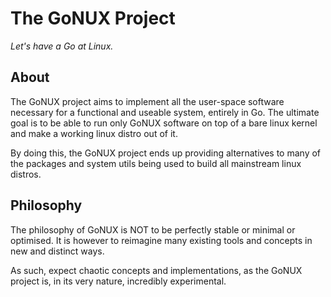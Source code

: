 # The GoNUX Project

*Let's have a Go at Linux.*

## About
The GoNUX project aims to implement all the user-space software necessary for a functional and useable system, entirely in Go. The ultimate goal is to be able to run only GoNUX software on top of a bare linux kernel and make a working linux distro out of it. 

By doing this, the GoNUX project ends up providing alternatives to many of the packages and system utils being used to build all mainstream linux distros.

## Philosophy

The philosophy of GoNUX is NOT to be perfectly stable or minimal or optimised. It is however to reimagine many existing tools and concepts in new and distinct ways.

As such, expect chaotic concepts and implementations, as the GoNUX project is, in its very nature, incredibly experimental.
